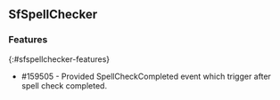## SfSpellChecker

### Features
{:#sfspellchecker-features} 

* \#159505 - Provided SpellCheckCompleted event which trigger after spell check completed.  